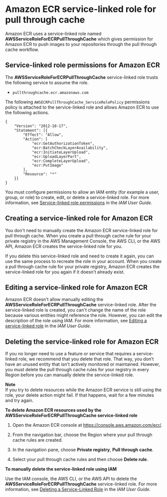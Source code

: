 # Amazon ECR service\-linked role for pull through cache<a name="slr-pullthroughcache"></a>

Amazon ECR uses a service\-linked role named **AWSServiceRoleForECRPullThroughCache** which gives permission for Amazon ECR to push images to your repositories through the pull through cache workflow\.

## Service\-linked role permissions for Amazon ECR<a name="slr-pullthroughcache-permissions"></a>

The **AWSServiceRoleForECRPullThroughCache** service\-linked role trusts the following service to assume the role\.
+ `pullthroughcache.ecr.amazonaws.com`

The following `AWSECRPullThroughCache_ServiceRolePolicy` permissions policy is attached to the service\-linked role and allows Amazon ECR to use the following actions\.

```
{
	"Version": "2012-10-17",
	"Statement": [{
		"Effect": "Allow",
		"Action": [
			"ecr:GetAuthorizationToken",
			"ecr:BatchCheckLayerAvailability",
			"ecr:InitiateLayerUpload",
			"ecr:UploadLayerPart",
			"ecr:CompleteLayerUpload",
			"ecr:PutImage"
		],
		"Resource": "*"
	}]
}
```

You must configure permissions to allow an IAM entity \(for example a user, group, or role\) to create, edit, or delete a service\-linked role\. For more information, see [Service\-linked role permissions](https://docs.aws.amazon.com/IAM/latest/UserGuide/using-service-linked-roles.html#service-linked-role-permissions) in the *IAM User Guide*\.

## Creating a service\-linked role for Amazon ECR<a name="slr-pullthroughcache-create"></a>

You don't need to manually create the Amazon ECR service\-linked role for pull through cache\. When you create a pull through cache rule for your private registry in the AWS Management Console, the AWS CLI, or the AWS API, Amazon ECR creates the service\-linked role for you\. 

If you delete this service\-linked role and need to create it again, you can use the same process to recreate the role in your account\. When you create a pull through cache rule for your private registry, Amazon ECR creates the service\-linked role for you again if it doesn't already exist\.

## Editing a service\-linked role for Amazon ECR<a name="slr-pullthroughcache-edit"></a>

Amazon ECR doesn't allow manually editing the **AWSServiceRoleForECRPullThroughCache** service\-linked role\. After the service\-linked role is created, you can't change the name of the role because various entities might reference the role\. However, you can edit the description of the role using IAM\. For more information, see [Editing a service\-linked role](https://docs.aws.amazon.com/IAM/latest/UserGuide/using-service-linked-roles.html#edit-service-linked-role) in the *IAM User Guide*\.

## Deleting the service\-linked role for Amazon ECR<a name="slr-pullthroughcache-delete"></a>

If you no longer need to use a feature or service that requires a service\-linked role, we recommend that you delete that role\. That way, you don’t have an unused entity that isn't actively monitored or maintained\. However, you must delete the pull through cache rules for your registry in every Region before you can manually delete the service\-linked role\.

**Note**  
If you try to delete resources while the Amazon ECR service is still using the role, your delete action might fail\. If that happens, wait for a few minutes and try again\.

**To delete Amazon ECR resources used by the **AWSServiceRoleForECRPullThroughCache** service\-linked role**

1. Open the Amazon ECR console at [https://console\.aws\.amazon\.com/ecr/](https://console.aws.amazon.com/ecr/)\.

1. From the navigation bar, choose the Region where your pull through cache rules are created\.

1. In the navigation pane, choose **Private registry**, **Pull through cache**\.

1. Select your pull through cache rules and then choose **Delete rule**\.

**To manually delete the service\-linked role using IAM**

Use the IAM console, the AWS CLI, or the AWS API to delete the **AWSServiceRoleForECRPullThroughCache** service\-linked role\. For more information, see [Deleting a Service\-Linked Role](https://docs.aws.amazon.com/IAM/latest/UserGuide/using-service-linked-roles.html#delete-service-linked-role) in the *IAM User Guide*\.